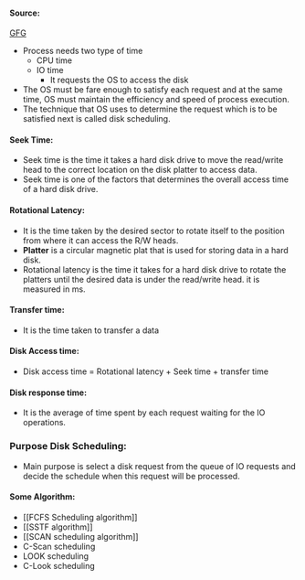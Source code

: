 #### Source:
[GFG](https://www.javatpoint.com/os-disk-scheduling)

* Process needs two type of time
	* CPU time
	* IO time
		* It requests the OS to access the disk
* The OS must be fare enough to satisfy each request and at the same time, OS must maintain the efficiency and speed of process execution.
* The technique that OS uses to determine the request which is to be satisfied next is called disk scheduling.

#### Seek Time:

* Seek time is the time it takes a hard disk drive to move the read/write head to the correct location on the disk platter to access data.
* Seek time is one of the factors that determines the overall access time of a hard disk drive.


#### Rotational Latency:

* It is the time taken by the desired sector to rotate itself to the position from where it can access the R/W heads.
* **Platter** is a circular magnetic plat that is used for storing data in a hard disk.
* Rotational latency is the time it takes for a hard disk drive to rotate the platters until the desired data is under the read/write head. it is measured in ms.


#### Transfer time:

* It is the time taken to transfer a data

#### Disk Access time:

* Disk access time = Rotational latency + Seek time + transfer time

#### Disk response time:

* It is the average of time spent by each request waiting for the IO operations.


### Purpose Disk Scheduling:

* Main purpose is select a disk request from the queue of IO requests and decide the schedule when this request will be processed.


#### Some Algorithm:

* [[FCFS Scheduling algorithm]]
* [[SSTF algorithm]]
* [[SCAN scheduling algorithm]]
* C-Scan scheduling
* LOOK scheduling
* C-Look scheduling
